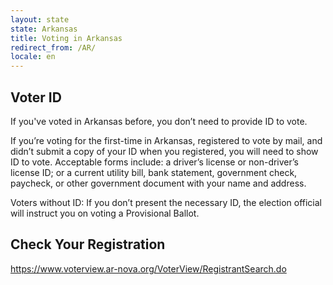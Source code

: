 ```yaml
---
layout: state
state: Arkansas
title: Voting in Arkansas
redirect_from: /AR/
locale: en
---
```


## Voter ID

If you've voted in Arkansas before, you don’t need to provide ID to vote. 

If you’re voting for the first-time in Arkansas, registered to vote by mail, and didn’t submit a copy of your ID when you registered, you will need to show ID to vote. Acceptable forms include: a driver’s license or non-driver’s license ID; or a current utility bill, bank statement, government check, paycheck, or other government document with your name and address. 

Voters without ID: If you don’t present the necessary ID, the election official will instruct you on voting a Provisional Ballot.

## Check Your Registration

<https://www.voterview.ar-nova.org/VoterView/RegistrantSearch.do>
